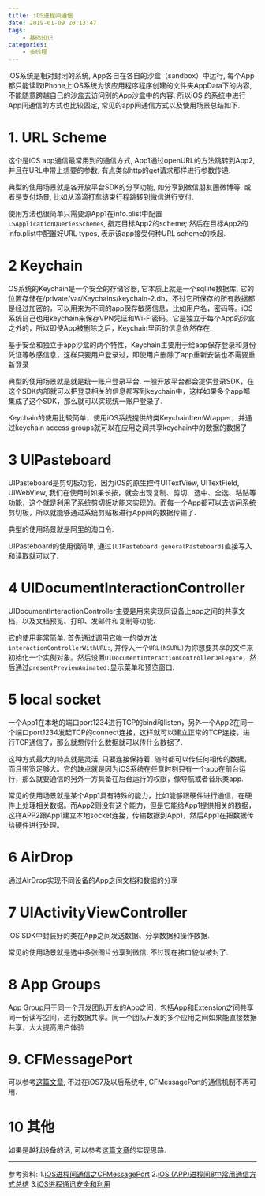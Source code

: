 ```yaml
---
title: iOS进程间通信
date: 2019-01-09 20:13:47
tags:
    - 基础知识
categories:
    - 多线程
---
```


iOS系统是相对封闭的系统, App各自在各自的沙盒（sandbox）中运行, 每个App都只能读取iPhone上iOS系统为该应用程序程序创建的文件夹AppData下的内容, 不能随意跨越自己的沙盒去访问别的App沙盒中的内容. 所以iOS 的系统中进行App间通信的方式也比较固定, 常见的app间通信方式以及使用场景总结如下.

# 1. URL Scheme
这个是iOS app通信最常用到的通信方式, App1通过openURL的方法跳转到App2, 并且在URL中带上想要的参数, 有点类似http的get请求那样进行参数传递.

典型的使用场景就是各开放平台SDK的分享功能, 如分享到微信朋友圈微博等. 或者是支付场景, 比如从滴滴打车结束行程跳转到微信进行支付.

使用方法也很简单只需要源App1在info.plist中配置`LSApplicationQueriesSchemes`, 指定目标App2的scheme; 然后在目标App2的info.plist中配置好URL types, 表示该app接受何种URL scheme的唤起.

# 2 Keychain
OS系统的Keychain是一个安全的存储容器, 它本质上就是一个sqllite数据库, 它的位置存储在/private/var/Keychains/keychain-2.db，不过它所保存的所有数据都是经过加密的，可以用来为不同的app保存敏感信息，比如用户名，密码等。iOS系统自己也用keychain来保存VPN凭证和Wi-Fi密码。它是独立于每个App的沙盒之外的，所以即使App被删除之后，Keychain里面的信息依然存在. 

基于安全和独立于app沙盒的两个特性，Keychain主要用于给app保存登录和身份凭证等敏感信息，这样只要用户登录过，即使用户删除了app重新安装也不需要重新登录

典型的使用场景就是就是统一账户登录平台. 一般开放平台都会提供登录SDK，在这个SDK内部就可以把登录相关的信息都写到keychain中，这样如果多个app都集成了这个SDK，那么就可以实现统一账户登录了.

Keychain的使用比较简单，使用iOS系统提供的类KeychainItemWrapper，并通过keychain access groups就可以在应用之间共享keychain中的数据的数据了

# 3 UIPasteboard
UIPasteboard是剪切板功能，因为iOS的原生控件UITextView, UITextField, UIWebView, 我们在使用时如果长按，就会出现复制、剪切、选中、全选、粘贴等功能，这个就是利用了系统剪切板功能来实现的。而每一个App都可以去访问系统剪切板，所以就能够通过系统剪贴板进行App间的数据传输了. 

典型的使用场景就是阿里的淘口令.

UIPasteboard的使用很简单, 通过`[UIPasteboard generalPasteboard]`直接写入和读取就可以了.

# 4 UIDocumentInteractionController
UIDocumentInteractionController主要是用来实现同设备上app之间的共享文档，以及文档预览、打印、发邮件和复制等功能.

它的使用非常简单. 首先通过调用它唯一的类方法 `interactionControllerWithURL:`, 并传入一个`URL(NSURL)`为你想要共享的文件来初始化一个实例对象。然后设置`UIDocumentInteractionControllerDelegate`，然后通过`presentPreviewAnimated:`显示菜单和预览窗口.

# 5 local socket
一个App1在本地的端口port1234进行TCP的bind和listen，另外一个App2在同一个端口port1234发起TCP的connect连接，这样就可以建立正常的TCP连接，进行TCP通信了，那么就想传什么数据就可以传什么数据了.

这种方式最大的特点就是灵活, 只要连接保持着, 随时都可以传任何相传的数据，而且带宽足够大。它的缺点就是因为iOS系统在任意时刻只有一个app在前台运行，那么就要通信的另外一方具备在后台运行的权限，像导航或者音乐类app.

常见的使用场景就是某个App1具有特殊的能力，比如能够跟硬件进行通信，在硬件上处理相关数据。而App2则没有这个能力，但是它能给App1提供相关的数据，这样APP2跟App1建立本地socket连接，传输数据到App1，然后App1在把数据传给硬件进行处理。

# 6 AirDrop
通过AirDrop实现不同设备的App之间文档和数据的分享

# 7 UIActivityViewController
iOS SDK中封装好的类在App之间发送数据、分享数据和操作数据.

常见的使用场景就是选中多张图片分享到微信. 不过现在接口貌似被封了.

# 8 App Groups
App Group用于同一个开发团队开发的App之间，包括App和Extension之间共享同一份读写空间，进行数据共享。同一个团队开发的多个应用之间如果能直接数据共享，大大提高用户体验

# 9. CFMessagePort
可以参考[这篇文章](http://foggry.com/blog/2014/06/04/iosjin-cheng-jian-tong-xin-zhi-cfmessageport/), 不过在iOS7及以后系统中, CFMessagePort的通信机制不再可用.

# 10 其他
如果是越狱设备的话, 可以参考[这篇文章](http://nirvan.360.cn/blog/?p=723)的实现思路.


-------
参考资料:
1.[iOS进程间通信之CFMessagePort](http://foggry.com/blog/2014/06/04/iosjin-cheng-jian-tong-xin-zhi-cfmessageport/)
2.[iOS (APP)进程间8中常用通信方式总结](https://blog.csdn.net/kuangdacaikuang/article/details/78891379)
3.[iOS进程通讯安全和利用](http://nirvan.360.cn/blog/?p=723)


